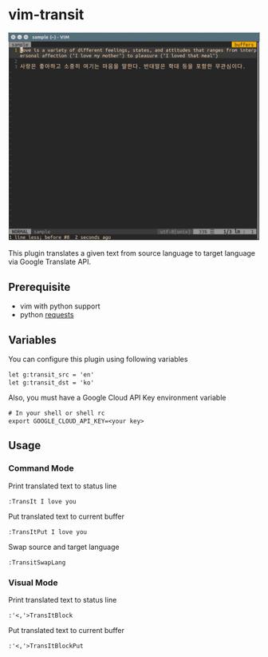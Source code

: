 # vim-transit

![demo](demo.gif)

This plugin translates a given text from source language to target language via Google Translate API.

## Prerequisite

* vim with python support
* python [requests](http://docs.python-requests.org/en/master/)

## Variables

You can configure this plugin using following variables

```
let g:transit_src = 'en'
let g:transit_dst = 'ko'
```

Also, you must have a Google Cloud API Key environment variable

```
# In your shell or shell rc
export GOOGLE_CLOUD_API_KEY=<your key>
```

## Usage

### Command Mode

Print translated text to status line

```
:TransIt I love you
```

Put translated text to current buffer
```
:TransItPut I love you
```

Swap source and target language
```
:TransitSwapLang
```

### Visual Mode

Print translated text to status line

```
:'<,'>TransItBlock
```

Put translated text to current buffer
```
:'<,'>TransItBlockPut
```

